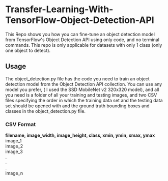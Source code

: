 # Transfer-Learning-With-TensorFlow-Object-Detection-API
This Repo shows you how you can fine-tune an object detection model from TensorFlow's Object Detection API using only code, and no terminal commands. 
This repo is only applicable for datasets with only 1 class (only one object to detect).

## Usage 
The object_detection.py file has the code you need to train an object detection model from the Object Detection API collection. You can use any model you prefer, ( I used the SSD MobileNet v2 320x320 model), and all you need is a folder of all your training and testing images, and two CSV files specifying the order in which the training data set and the testing data set should be opened with and the ground truth bounding boxes and classes in the object_detection.py file. 



### CSV Format
**filename, image_width, image_height, class, xmin, ymin, xmax, ymax** <br>
image_1  <br>
image_2  <br>
image_3  <br>
.  <br>
.  <br>
.  <br>
image_n

